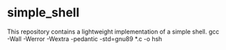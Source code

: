 # simple_shell
This repository contains a lightweight implementation of a simple shell.
gcc -Wall -Werror -Wextra -pedantic -std=gnu89 *.c -o hsh
